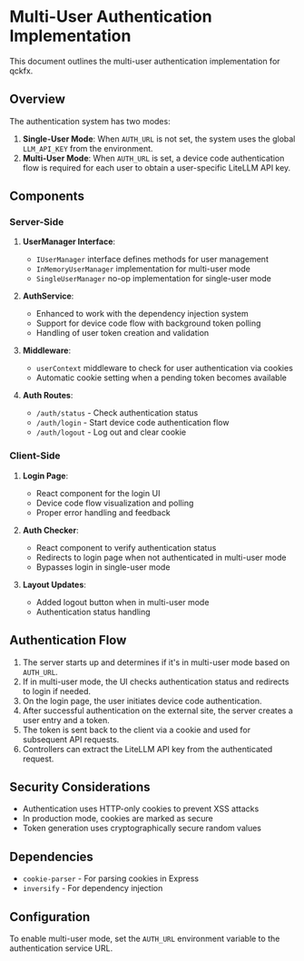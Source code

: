 # Multi-User Authentication Implementation

This document outlines the multi-user authentication implementation for qckfx.

## Overview

The authentication system has two modes:

1. **Single-User Mode**: When `AUTH_URL` is not set, the system uses the global `LLM_API_KEY` from the environment.
2. **Multi-User Mode**: When `AUTH_URL` is set, a device code authentication flow is required for each user to obtain a user-specific LiteLLM API key.

## Components

### Server-Side

1. **UserManager Interface**:
   - `IUserManager` interface defines methods for user management
   - `InMemoryUserManager` implementation for multi-user mode
   - `SingleUserManager` no-op implementation for single-user mode

2. **AuthService**:
   - Enhanced to work with the dependency injection system
   - Support for device code flow with background token polling
   - Handling of user token creation and validation

3. **Middleware**:
   - `userContext` middleware to check for user authentication via cookies
   - Automatic cookie setting when a pending token becomes available

4. **Auth Routes**:
   - `/auth/status` - Check authentication status
   - `/auth/login` - Start device code authentication flow
   - `/auth/logout` - Log out and clear cookie

### Client-Side

1. **Login Page**:
   - React component for the login UI
   - Device code flow visualization and polling
   - Proper error handling and feedback

2. **Auth Checker**:
   - React component to verify authentication status
   - Redirects to login page when not authenticated in multi-user mode
   - Bypasses login in single-user mode

3. **Layout Updates**:
   - Added logout button when in multi-user mode
   - Authentication status handling

## Authentication Flow

1. The server starts up and determines if it's in multi-user mode based on `AUTH_URL`.
2. If in multi-user mode, the UI checks authentication status and redirects to login if needed.
3. On the login page, the user initiates device code authentication.
4. After successful authentication on the external site, the server creates a user entry and a token.
5. The token is sent back to the client via a cookie and used for subsequent API requests.
6. Controllers can extract the LiteLLM API key from the authenticated request.

## Security Considerations

- Authentication uses HTTP-only cookies to prevent XSS attacks
- In production mode, cookies are marked as secure
- Token generation uses cryptographically secure random values

## Dependencies

- `cookie-parser` - For parsing cookies in Express
- `inversify` - For dependency injection

## Configuration

To enable multi-user mode, set the `AUTH_URL` environment variable to the authentication service URL.